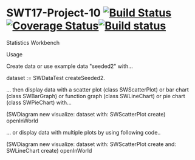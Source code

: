 # SWT17-Project-10 [![Build Status](https://travis-ci.org/HPI-SWA-Teaching/SWT17-Project-10.svg?branch=master)](https://travis-ci.org/HPI-SWA-Teaching/SWT17-Project-10)[![Coverage Status](https://coveralls.io/repos/github/HPI-SWA-Teaching/SWT17-Project-10/badge.svg?branch=master)](https://coveralls.io/github/HPI-SWA-Teaching/SWT17-Project-10?branch=master)[![Build status](https://ci.appveyor.com/api/projects/status/8xha1uuj2klmw4o2?svg=true)](https://ci.appveyor.com/project/marcfreiheit/swt17-project-10)

Statistics Workbench

Usage

Create data or use example data "seeded2" with...

dataset := SWDataTest createSeeded2.

... then display data with a scatter plot (class SWScatterPlot) or bar chart (class SWBarGraph) or function graph (class SWLineChart) or pie chart (class SWPieChart) with... 

(SWDiagram new visualize: dataset with: SWScatterPlot create) openInWorld 

... or display data with multiple plots by using following code..

(SWDiagram new visualize: dataset with: SWScatterPlot create and: SWLineChart create) openInWorld 
